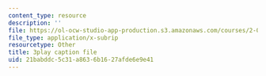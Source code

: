 ```yaml
---
content_type: resource
description: ''
file: https://ol-ocw-studio-app-production.s3.amazonaws.com/courses/2-003sc-engineering-dynamics-fall-2011/21babddc5c31a8636b1627afde6e9e41_lFedznDnPZc.srt
file_type: application/x-subrip
resourcetype: Other
title: 3play caption file
uid: 21babddc-5c31-a863-6b16-27afde6e9e41
---
```

